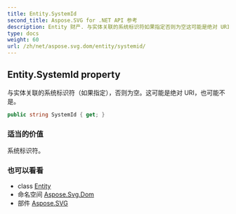 ```yaml
---
title: Entity.SystemId
second_title: Aspose.SVG for .NET API 参考
description: Entity 财产. 与实体关联的系统标识符如果指定否则为空这可能是绝对 URI也可能不是
type: docs
weight: 60
url: /zh/net/aspose.svg.dom/entity/systemid/
---
```

## Entity.SystemId property

与实体关联的系统标识符（如果指定），否则为空。这可能是绝对 URI，也可能不是。

```csharp
public string SystemId { get; }
```

### 适当的价值

系统标识符。

### 也可以看看

* class [Entity](../)
* 命名空间 [Aspose.Svg.Dom](../../entity/)
* 部件 [Aspose.SVG](../../../)



